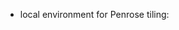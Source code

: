 * local environment for Penrose tiling: [](https://www.researchgate.net/profile/Anuradha-Jagannathan/publication/1899493/figure/fig9/AS:668342029402129@1536356565897/Local-environments-in-the-Penrose-tiling.png)